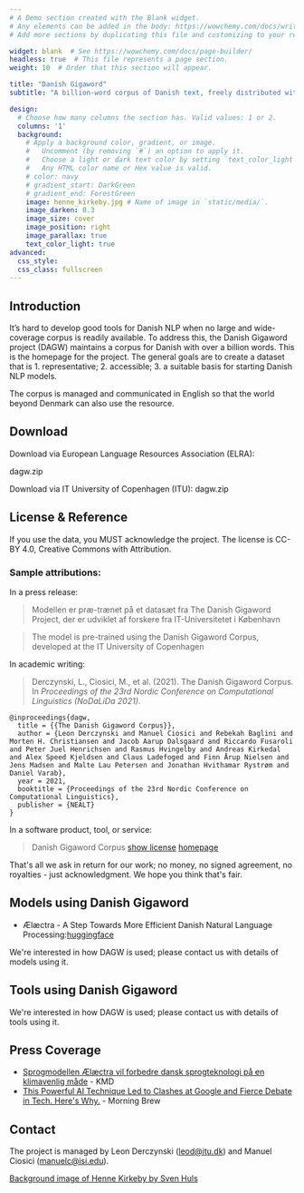 ```yaml
---
# A Demo section created with the Blank widget.
# Any elements can be added in the body: https://wowchemy.com/docs/writing-markdown-latex/
# Add more sections by duplicating this file and customizing to your requirements.

widget: blank  # See https://wowchemy.com/docs/page-builder/
headless: true  # This file represents a page section.
weight: 10  # Order that this section will appear.

title: "Danish Gigaword"
subtitle: "A billion-word corpus of Danish text, freely distributed with attribution."

design:
  # Choose how many columns the section has. Valid values: 1 or 2.
  columns: '1'
  background:
    # Apply a background color, gradient, or image.
    #   Uncomment (by removing `#`) an option to apply it.
    #   Choose a light or dark text color by setting `text_color_light`.
    #   Any HTML color name or Hex value is valid.
    # color: navy
    # gradient_start: DarkGreen
    # gradient_end: ForestGreen
    image: henne_kirkeby.jpg # Name of image in `static/media/`.
    image_darken: 0.3
    image_size: cover
    image_position: right
    image_parallax: true
    text_color_light: true
advanced:
  css_style:
  css_class: fullscreen
---
```


## Introduction

It’s hard to develop good tools for Danish NLP when no large and wide-coverage corpus is readily available. To address this, the Danish Gigaword project (DAGW) maintains a corpus for Danish with over a billion words. This is the homepage for the project. The general goals are to create a dataset that is 1. representative; 2. accessible; 3. a suitable basis for starting Danish NLP models.

The corpus is managed and communicated in English so that the world beyond Denmark can also use the resource.

## Download

Download via European Language Resources Association (ELRA):

 dagw.zip

Download via IT University of Copenhagen (ITU): dagw.zip

## License & Reference

If you use the data, you MUST acknowledge the project. The license is CC-BY 4.0, Creative Commons with Attribution.

### Sample attributions:

In a press release:

> Modellen er præ-trænet på et datasæt fra The Danish Gigaword Project, der er udviklet af forskere fra IT-Universitetet i København

> The model is pre-trained using the Danish Gigaword Corpus, developed at the IT University of Copenhagen

In academic writing:

> Derczynski, L., Ciosici, M., et al. (2021). The Danish Gigaword Corpus. In *Proceedings of the 23rd Nordic Conference on Computational Linguistics (NoDaLiDa 2021)*.

```
@inproceedings{dagw,
  title = {{The Danish Gigaword Corpus}},
  author = {Leon Derczynski and Manuel Ciosici and Rebekah Baglini and Morten H. Christiansen and Jacob Aarup Dalsgaard and Riccardo Fusaroli and Peter Juel Henrichsen and Rasmus Hvingelby and Andreas Kirkedal and Alex Speed Kjeldsen and Claus Ladefoged and Finn Årup Nielsen and Jens Madsen and Malte Lau Petersen and Jonathan Hvithamar Rystrøm and Daniel Varab},
  year = 2021,
  booktitle = {Proceedings of the 23rd Nordic Conference on Computational Linguistics},
  publisher = {NEALT}
}
```

In a software product, tool, or service:

> Danish Gigaword Corpus [show license](https://creativecommons.org/licenses/by/4.0/) [homepage](https://gigaword.dk)

That's all we ask in return for our work; no money, no signed agreement, no royalties - just acknowledgment. We hope you think that's fair.

## Models using Danish Gigaword

* Ælæctra - A Step Towards More Efficient Danish Natural Language Processing:[huggingface](https://huggingface.co/Maltehb/-l-ctra-danish-electra-small-uncased)

We're interested in how DAGW is used; please contact us with details of models using it.

## Tools using Danish Gigaword

We're interested in how DAGW is used; please contact us with details of tools using it.

## Press Coverage

* [Sprogmodellen Ælæctra vil forbedre dansk sprogteknologi på en klimavenlig måde](https://www.kmd.dk/presse/pressemeddelelser-og-nyheder/sprogmodellen-aelaectra-vil-forbedre-dansk-sprogteknologi-paa-en-klimavenlig-maade) - KMD
* [This Powerful AI Technique Led to Clashes at Google and Fierce Debate in Tech. Here's Why.](https://www.morningbrew.com/emerging-tech/stories/2021/03/29/one-biggest-advancements-ai-also-sparked-fierce-debate-heres) - Morning Brew

## Contact

The project is managed by Leon Derczynski (leod@itu.dk) and Manuel Ciosici (manuelc@isi.edu).

[Background image of Henne Kirkeby by Sven Huls](https://www.pexels.com/photo/aerial-photo-of-beach-3596017/)
